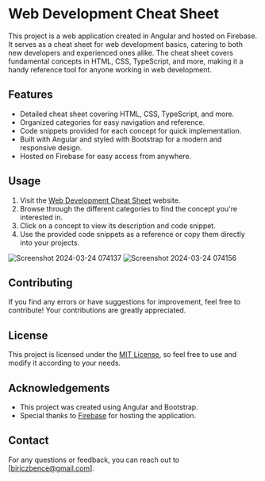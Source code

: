 # Web Development Cheat Sheet

This project is a web application created in Angular and hosted on Firebase. It serves as a cheat sheet for web development basics, catering to both new developers and experienced ones alike. The cheat sheet covers fundamental concepts in HTML, CSS, TypeScript, and more, making it a handy reference tool for anyone working in web development.

## Features

- Detailed cheat sheet covering HTML, CSS, TypeScript, and more.
- Organized categories for easy navigation and reference.
- Code snippets provided for each concept for quick implementation.
- Built with Angular and styled with Bootstrap for a modern and responsive design.
- Hosted on Firebase for easy access from anywhere.

## Usage

1. Visit the [Web Development Cheat Sheet](https://webdevcheatsheet.web.app/html) website.
2. Browse through the different categories to find the concept you're interested in.
3. Click on a concept to view its description and code snippet.
4. Use the provided code snippets as a reference or copy them directly into your projects.

![Screenshot 2024-03-24 074137](https://github.com/BenceBiricz/WebCheatSheet/assets/71565433/f9561bd7-6b1e-4c1d-ba20-ba163e703ba7)
![Screenshot 2024-03-24 074156](https://github.com/BenceBiricz/WebCheatSheet/assets/71565433/ad77a50e-61f4-4c44-9d0b-be81609bb936)

## Contributing

If you find any errors or have suggestions for improvement, feel free to contribute! Your contributions are greatly appreciated.

## License

This project is licensed under the [MIT License](LICENSE), so feel free to use and modify it according to your needs.

## Acknowledgements

- This project was created using Angular and Bootstrap.
- Special thanks to [Firebase](https://firebase.google.com/) for hosting the application.

## Contact

For any questions or feedback, you can reach out to [biriczbence@gmail.com].
